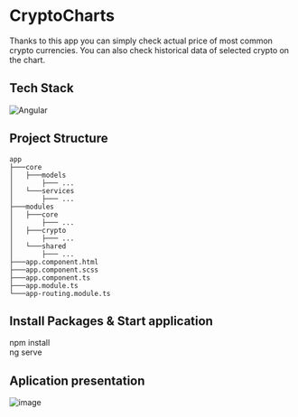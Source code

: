 # CryptoCharts

Thanks to this app you can simply check actual price of most common crypto currencies. You can also check historical data of selected crypto on the chart.

## Tech Stack

![Angular](https://img.shields.io/badge/Angular-DD0031?style=for-the-badge&logo=angular&logoColor=white)

## Project Structure
    app
    ├───core
    │   ├───models
    │       ├─── ...
    │   └───services
    │       ├─── ...
    ├───modules
    │   ├───core
    │       ├─── ...
    │   ├───crypto
    │       ├─── ...
    │   └───shared
    │       ├─── ...
    ├───app.component.html
    ├───app.component.scss
    ├───app.component.ts
    ├───app.module.ts
    └───app-routing.module.ts
    
## Install Packages & Start application

npm install <br>
ng serve

## Aplication presentation

![image](https://user-images.githubusercontent.com/65234815/181122495-3c882b80-b39a-46e3-9f24-ceb9c91d66f1.png)

